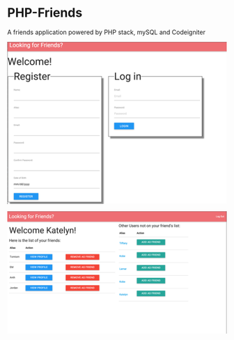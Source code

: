 # PHP-Friends

A friends application powered by PHP stack, mySQL and Codeigniter

![Alt text](/images/login.png?raw=true "Log in")

![Alt text](/images/profile.png?raw=true "Profile")


